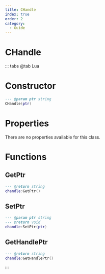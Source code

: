 ```yaml
---
title: CHandle
index: true
order: 2
category:
  - Guide
---
```


# CHandle

::: tabs
@tab Lua
# Constructor
```lua
--- @param ptr string
CHandle(ptr)
```
# Properties
There are no properties available for this class.
# Functions
## GetPtr
```lua
--- @return string
chandle:GetPtr()
```
## SetPtr
```lua
--- @param ptr string
--- @return void
chandle:SetPtr(ptr)
```
## GetHandlePtr
```lua
--- @return string
chandle:GetHandlePtr()
```

:::
